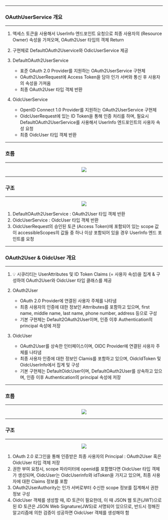 -----
### OAuthUserService 개요
-----
1. 액세스 토큰을 사용해서 UserInfo 엔드포인트 요청으로 최종 사용자의 (Resource Owner) 속성을 가져오며, OAuth2User 타입의 객체 Return
2. 구현체로 DefaultOAuth2Uservice와 OdicUserService 제공
3. DefaultOAuth2UserService
   - 표준 OAuth 2.0 Provider를 지원하는 OAuth2UserService 구현체
   - OAuth2UserRequest에 Access Token을 담아 인가 서버와 통신 후 사용자의 속성을 가져옴
   - 최종 OAuth2User 타입 객체 반환

4. OidcUserService
   - OpenID Connect 1.0 Provider를 지원하는 OAuth2UserService 구현체
   - OidcUserRequest에 있는 ID Token을 통해 인증 처리를 하며, 필요시 DefaultOAuth2UserService를 사용해서 UserInfo 엔드포인트의 사용자 속성 요청
   - 최종 OidcUser 타입 객체 반환
  
-----
### 흐름
-----
<div align="center">
<img src="https://github.com/user-attachments/assets/e365a604-ea69-4f4d-a4a2-2f00fc8df2b4">
</div>

-----
### 구조
-----
<div align="center">
<img src="https://github.com/user-attachments/assets/0d5d2ff1-5e7e-41b6-aa18-f5b343637bf9">
</div>

1. DefaultOAuth2UserService : OAuth2User 타입 객체 반환
2. OidcUserService : OidcUser 타입 객체 반환
3. OidcUserRequest의 승인된 토큰 (Access Token)에 포함되어 있는 scope 값이 accessibleScopes의 값들 중 하나 이상 포함되어 있을 경우 UserInfo 엔드 포인트를 요청

-----
### OAuth2User & OidcUser 개요
-----
1. 💡 시큐리티는 UserAttributes 및 ID Token Claims (= 사용자 속성)을 집계 & 구성하여 OAuth2User와 OidcUser 타입 클래스를 제공
2. OAuth2User
   - OAuth 2.0 Provider에 연결된 사용자 주체를 나타냄
   - 최종 사용자의 인증에 대한 정보인 Attrributes를 포함하고 있으며, first name, middle name, last name, phone number, address 등으로 구성
   - 기본 구현체는 Default2OAuth2User이며, 인증 이후 Authentication의 principal 속성에 저장

3. OidcUser
   - OAuth2User를 상속한 인터페이스이며, OIDC Provider에 연결된 사용자 주체를 나타냄
   - 최종 사용자 인증에 대한 정보인 Clamis를 포함하고 있으며, OidcIdToken 및 OidcUserInfo에서 집계 및 구성
   - 기본 구현체는 DefaultOidcUser이며, DefaultOAuth2User를 상속하고 있으며, 인증 이후 Authentication의 principal 속성에 저장

-----
### 흐름
-----
<div align="center">
<img src="https://github.com/user-attachments/assets/e92d5fa4-c6cf-467c-9a62-b4b14ba300a0">
</div>

-----
### 구조
-----
<div align="center">
<img src="https://github.com/user-attachments/assets/1e494cce-ed9f-4716-aafc-293378dac6c8">
</div>

1. OAuth 2.0 로그인을 통해 인증받은 최종 사용자의 Principal : OAuth2User 혹은 OidcUser 타입 객체 저장
2. 권한 부여 요청시, scope 파라미터에 openid를 포함했다면 OidcUser 타입 객체가 생성되며, OidcUser는 OidcUserinfo와 idToken을 가지고 있으며, 최종 사용자에 대한 Claims 정보를 포함
3. OAuth2UserAuthority는 인가 서버로부터 수신한 scope 정보를 집계해서 권한 정보 구성
4. OidcUser 객체를 생성할 때, ID 토큰이 필요한데, 이 때 JSON 웹 토큰(JWT)으로 된 ID 토큰은 JSON Web Signature(JWS)로 서명되어 있으므로, 반드시 정해진 알고리즘에 의한 검증이 성공하면 OidcUser 객체를 생성해야 함
